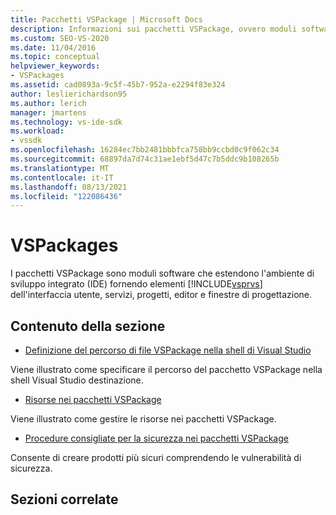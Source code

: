 ```yaml
---
title: Pacchetti VSPackage | Microsoft Docs
description: Informazioni sui pacchetti VSPackage, ovvero moduli software che estendono l'IDE Visual Studio fornendo elementi dell'interfaccia utente, servizi, progetti, editor e finestre di progettazione.
ms.custom: SEO-VS-2020
ms.date: 11/04/2016
ms.topic: conceptual
helpviewer_keywords:
- VSPackages
ms.assetid: cad0893a-9c5f-45b7-952a-e2294f83e324
author: leslierichardson95
ms.author: lerich
manager: jmartens
ms.technology: vs-ide-sdk
ms.workload:
- vssdk
ms.openlocfilehash: 16284ec7bb2481bbbfca758bb9ccbd0c9f062c34
ms.sourcegitcommit: 68897da7d74c31ae1ebf5d47c7b5ddc9b108265b
ms.translationtype: MT
ms.contentlocale: it-IT
ms.lasthandoff: 08/13/2021
ms.locfileid: "122086436"
---
```

# <a name="vspackages"></a>VSPackages
I pacchetti VSPackage sono moduli software che estendono l'ambiente di sviluppo integrato (IDE) fornendo elementi [!INCLUDE[vsprvs](../../code-quality/includes/vsprvs_md.md)] dell'interfaccia utente, servizi, progetti, editor e finestre di progettazione.

## <a name="in-this-section"></a>Contenuto della sezione
- [Definizione del percorso di file VSPackage nella shell di Visual Studio](../../extensibility/internals/specifying-vspackage-file-location-to-the-vs-shell.md)

 Viene illustrato come specificare il percorso del pacchetto VSPackage nella shell Visual Studio destinazione.

- [Risorse nei pacchetti VSPackage](../../extensibility/internals/resources-in-vspackages.md)

 Viene illustrato come gestire le risorse nei pacchetti VSPackage.

- [Procedure consigliate per la sicurezza nei pacchetti VSPackage](../../extensibility/internals/best-practices-for-security-in-vspackages.md)

 Consente di creare prodotti più sicuri comprendendo le vulnerabilità di sicurezza.

## <a name="related-sections"></a>Sezioni correlate
